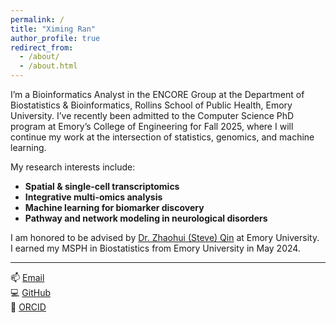 ```yaml
---
permalink: /
title: "Ximing Ran"
author_profile: true
redirect_from: 
  - /about/
  - /about.html
---
```


I’m a Bioinformatics Analyst in the ENCORE Group at the Department of Biostatistics & Bioinformatics, Rollins School of Public Health, Emory University. I’ve recently been admitted to the Computer Science PhD program at Emory’s College of Engineering for Fall 2025, where I will continue my work at the intersection of statistics, genomics, and machine learning.

My research interests include:
- **Spatial & single-cell transcriptomics**  
- **Integrative multi-omics analysis**  
- **Machine learning for biomarker discovery**  
- **Pathway and network modeling in neurological disorders**

I am honored to be advised by [Dr. Zhaohui (Steve) Qin](https://sph.emory.edu/profile/faculty/zhaohui-qin) at Emory University.  
I earned my MSPH in Biostatistics from Emory University in May 2024.


---

📫 [Email](mailto:ximing.ran@emory.edu)  
💻 [GitHub](https://github.com/ranxm2)   
🔬 [ORCID](https://orcid.org/0009-0004-5414-1885)  